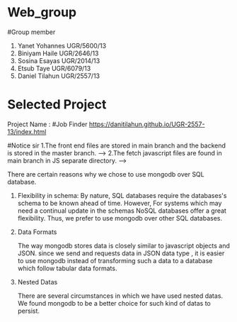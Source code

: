 # Web_group
#Group member 
1. Yanet Yohannes       UGR/5600/13
2. Biniyam Haile        UGR/2646/13
3. Sosina Esayas        UGR/2014/13
4. Etsub Taye           UGR/6079/13
5. Daniel Tilahun       UGR/2557/13

# Selected Project 
Project Name : #Job Finder 
https://danitilahun.github.io/UGR-2557-13/index.html


#Notice sir 
1.The front end files are stored in main branch and the backend is stored in the master branch.  -->
2.The fetch javascript files are found in main branch in JS separate directory. -->

There are certain reasons why we chose to use mongodb over SQL database. 

1) Flexibility in schema:
     By nature, SQL databases require the databases's schema to be known ahead of time. However, For systems which may need a continual update in the schemas NoSQL databases offer a great flexibility. Thus, we prefer to use mongodb over other SQL databases.

2) Data Formats

	The way mongodb stores data is closely similar to javascript objects and JSON. since we send and requests data in JSON data type , it is easier to use mongodb instead of transforming such a data to a database which follow tabular data formats.
3) Nested Datas

	There are several circumstances in which we have used nested datas. We found mongodb to be a better choice for such kind of datas to persist.
	

